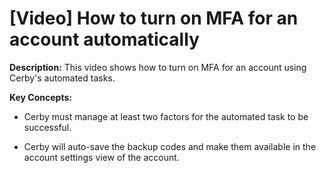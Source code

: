 # [Video] How to turn on MFA for an account automatically

**Description:** This video shows how to turn on MFA for an account using Cerby's automated tasks.

**Key Concepts:**

  * Cerby must manage at least two factors for the automated task to be successful.

  * Cerby will auto-save the backup codes and make them available in the account settings view of the account. 

